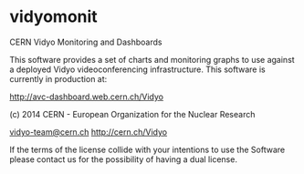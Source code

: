 vidyomonit
==========

CERN Vidyo Monitoring and Dashboards

This software provides a set of charts and monitoring graphs to use against a deployed Vidyo videoconferencing infrastructure.
This software is currently in production at:

http://avc-dashboard.web.cern.ch/Vidyo

(c) 2014 CERN - European Organization for the Nuclear Research

vidyo-team@cern.ch
http://cern.ch/Vidyo

If the terms of the license collide with your intentions to use the Software please contact us for the possibility of having a dual license. 
